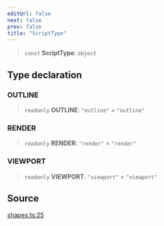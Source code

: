 ```yaml
---
editUrl: false
next: false
prev: false
title: "ScriptType"
---
```


> `const` **ScriptType**: `object`

## Type declaration

### OUTLINE

> `readonly` **OUTLINE**: `"outline"` = `"outline"`

### RENDER

> `readonly` **RENDER**: `"render"` = `"render"`

### VIEWPORT

> `readonly` **VIEWPORT**: `"viewport"` = `"viewport"`

## Source

[shapes.ts:25](https://github.com/dgmjs/dgmjs/blob/main/packages/core/src/shapes.ts#L25)
